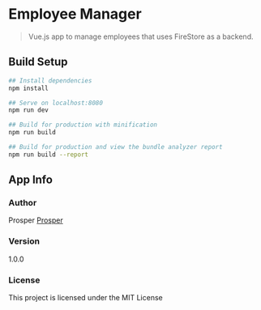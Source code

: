 # Employee Manager

> Vue.js app to manage employees that uses FireStore as a backend.

## Build Setup

``` bash
## Install dependencies
npm install

## Serve on localhost:8080
npm run dev

## Build for production with minification
npm run build

## Build for production and view the bundle analyzer report
npm run build --report
```

## App Info

### Author

Prosper
[Prosper](http://www.traversymedia.com)

### Version

1.0.0

### License

This project is licensed under the MIT License

